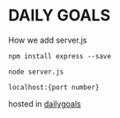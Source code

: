 # DAILY GOALS
How we add server.js
```
npm install express --save

node server.js

localhost:{port number}
```
hosted in [dailygoals](https://goals-q5g1tited-sayandeeps.vercel.app/)